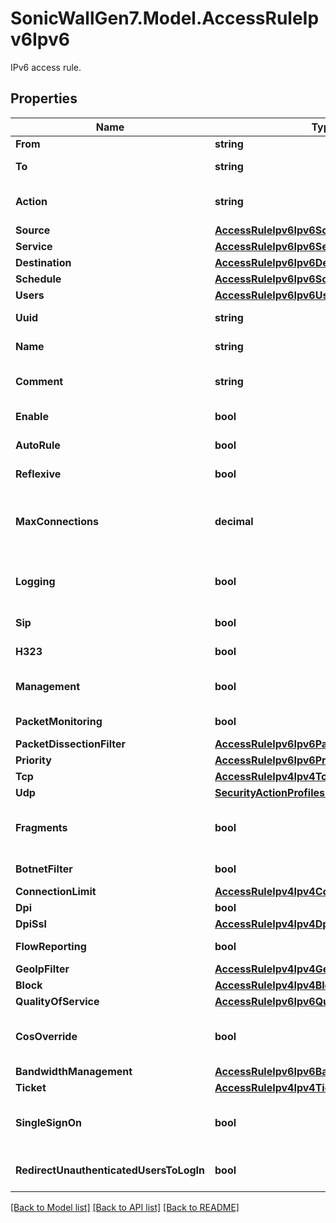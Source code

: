 # SonicWallGen7.Model.AccessRuleIpv6Ipv6
IPv6 access rule.

## Properties

Name | Type | Description | Notes
------------ | ------------- | ------------- | -------------
**From** | **string** | Source zone. | 
**To** | **string** | Destination zone. | 
**Action** | **string** | Set the action for this access rule. | 
**Source** | [**AccessRuleIpv6Ipv6Source**](AccessRuleIpv6Ipv6Source.md) |  | 
**Service** | [**AccessRuleIpv6Ipv6Service**](AccessRuleIpv6Ipv6Service.md) |  | 
**Destination** | [**AccessRuleIpv6Ipv6Destination**](AccessRuleIpv6Ipv6Destination.md) |  | 
**Schedule** | [**AccessRuleIpv6Ipv6Schedule**](AccessRuleIpv6Ipv6Schedule.md) |  | 
**Users** | [**AccessRuleIpv6Ipv6Users**](AccessRuleIpv6Ipv6Users.md) |  | [optional] 
**Uuid** | **string** | Access rule UUID. | [optional] 
**Name** | **string** | Name of access rule. | [optional] 
**Comment** | **string** | Set comment to help identify this access rule. | [optional] 
**Enable** | **bool** | Enable this access rule. | [optional] 
**AutoRule** | **bool** | Indicate it is an auto rule. | [optional] 
**Reflexive** | **bool** | Configure a reflexive rule. | [optional] 
**MaxConnections** | **decimal** | Set the number of connections allowed (% maximum connections). | [optional] 
**Logging** | **bool** | Enable logging when this access rule is used. | [optional] 
**Sip** | **bool** | Enable SIP transformation. | [optional] 
**H323** | **bool** | Enable H.323 transformation. | [optional] 
**Management** | **bool** | Allow management traffic. | [optional] 
**PacketMonitoring** | **bool** | Enable packet monitoring. | [optional] 
**PacketDissectionFilter** | [**AccessRuleIpv6Ipv6PacketDissectionFilter**](AccessRuleIpv6Ipv6PacketDissectionFilter.md) |  | [optional] 
**Priority** | [**AccessRuleIpv6Ipv6Priority**](AccessRuleIpv6Ipv6Priority.md) |  | [optional] 
**Tcp** | [**AccessRuleIpv4Ipv4Tcp**](AccessRuleIpv4Ipv4Tcp.md) |  | [optional] 
**Udp** | [**SecurityActionProfilesUdp**](SecurityActionProfilesUdp.md) |  | [optional] 
**Fragments** | **bool** | Allow fragmented packets on this access rule. | [optional] 
**BotnetFilter** | **bool** | Enable Botnet filter. | [optional] 
**ConnectionLimit** | [**AccessRuleIpv4Ipv4ConnectionLimit**](AccessRuleIpv4Ipv4ConnectionLimit.md) |  | [optional] 
**Dpi** | **bool** | Enable DPI. | [optional] 
**DpiSsl** | [**AccessRuleIpv4Ipv4DpiSsl**](AccessRuleIpv4Ipv4DpiSsl.md) |  | [optional] 
**FlowReporting** | **bool** | Enable flow reporting. | [optional] 
**GeoIpFilter** | [**AccessRuleIpv4Ipv4GeoIpFilter**](AccessRuleIpv4Ipv4GeoIpFilter.md) |  | [optional] 
**Block** | [**AccessRuleIpv4Ipv4Block**](AccessRuleIpv4Ipv4Block.md) |  | [optional] 
**QualityOfService** | [**AccessRuleIpv6Ipv6QualityOfService**](AccessRuleIpv6Ipv6QualityOfService.md) |  | [optional] 
**CosOverride** | **bool** | Allow 802.1p marking to override DSCP values. | [optional] 
**BandwidthManagement** | [**AccessRuleIpv6Ipv6BandwidthManagement**](AccessRuleIpv6Ipv6BandwidthManagement.md) |  | [optional] 
**Ticket** | [**AccessRuleIpv4Ipv4Ticket**](AccessRuleIpv4Ipv4Ticket.md) |  | [optional] 
**SingleSignOn** | **bool** | Invoke single sign on to authenticate users. | [optional] 
**RedirectUnauthenticatedUsersToLogIn** | **bool** | Enable redirect unauthenticated users to log in. | [optional] 

[[Back to Model list]](../README.md#documentation-for-models) [[Back to API list]](../README.md#documentation-for-api-endpoints) [[Back to README]](../README.md)

